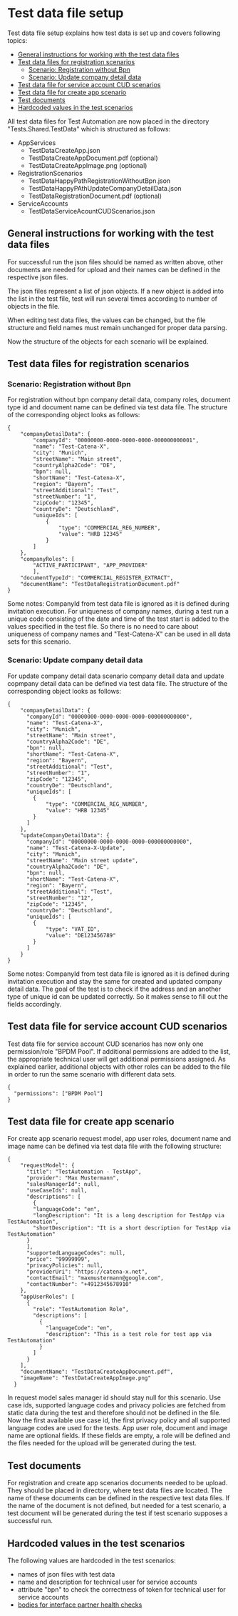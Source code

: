 ﻿# Test data file setup

Test data file setup explains how test data is set up and covers following topics:
* [General instructions for working with the test data files](#general-instructions-for-working-with-the-test-data-files)
* [Test data files for registration scenarios](#test-data-files-for-registration-scenarios)
  - [Scenario: Registration without Bpn](#scenario-registration-without-bpn)
  - [Scenario: Update company detail data](#scenario-update-company-detail-data)
* [Test data file for service account CUD scenarios](#test-data-file-for-service-account-cud-scenarios)
* [Test data file for create app scenario](#test-data-file-for-create-app-scenario)
* [Test documents](#test-documents)
* [Hardcoded values in the test scenarios](#hardcoded-values-in-the-test-scenarios)

All test data files for Test Automation are now placed in the directory "Tests.Shared.TestData" which is structured as follows:
* AppServices
  - TestDataCreateApp.json
  - TestDataCreateAppDocument.pdf (optional)
  - TestDataCreateAppImage.png  (optional)
* RegistrationScenarios
  - TestDataHappyPathRegistrationWithoutBpn.json
  - TestDataHappyPAthUpdateCompanyDetailData.json
  - TestDataRegistrationDocument.pdf  (optional)
* ServiceAccounts
  - TestDataServiceAcountCUDScenarios.json

## General instructions for working with the test data files

For successful run the json files should be named as written above, other documents are needed for upload and their names can be defined in the respective json files.

The json files represent a list of json objects. If a new object is added into the list in the test file, test will run several times according to number of objects in the file.

When editing test data files, the values can be changed, but the file structure and field names must remain unchanged for proper data parsing.

Now the structure of the objects for each scenario will be explained.

## Test data files for registration scenarios

### Scenario: Registration without Bpn

For registration without bpn company detail data, company roles, document type id and document name can be defined via test data file. The structure of the corresponding object looks as follows:

```
{
    "companyDetailData": {
        "companyId": "00000000-0000-0000-0000-000000000001",
        "name": "Test-Catena-X",
        "city": "Munich",
        "streetName": "Main street",
        "countryAlpha2Code": "DE",
        "bpn": null,
        "shortName": "Test-Catena-X",
        "region": "Bayern",
        "streetAdditional": "Test",
        "streetNumber": "1",
        "zipCode": "12345",
        "countryDe": "Deutschland",
        "uniqueIds": [
            {
                "type": "COMMERCIAL_REG_NUMBER",
                "value": "HRB 12345"
            }
        ]
    },
    "companyRoles": [
        "ACTIVE_PARTICIPANT", "APP_PROVIDER"
        ],
    "documentTypeId": "COMMERCIAL_REGISTER_EXTRACT",
    "documentName": "TestDataRegistrationDocument.pdf"
}
```
Some notes: CompanyId from test data file is ignored as it is defined during invitation execution. For uniqueness of company names, during a test run a unique code consisting of the date and time of the test start is added to the values specified in the test file. So there is no need to care about uniqueness of company names and "Test-Catena-X" can be used in all data sets for this scenario.


### Scenario: Update company detail data

For update company detail data scenario company detail data and update copmpany detail data can be defined via test data file. The structure of the corresponding object looks as follows:


```
{
    "companyDetailData": {
      "companyId": "00000000-0000-0000-0000-000000000000",
      "name": "Test-Catena-X",
      "city": "Munich",
      "streetName": "Main street",
      "countryAlpha2Code": "DE",
      "bpn": null,
      "shortName": "Test-Catena-X",
      "region": "Bayern",
      "streetAdditional": "Test",
      "streetNumber": "1",
      "zipCode": "12345",
      "countryDe": "Deutschland",
      "uniqueIds": [
        {
            "type": "COMMERCIAL_REG_NUMBER",
            "value": "HRB 12345"
        }
      ]
    },
    "updateCompanyDetailData": {
      "companyId": "00000000-0000-0000-0000-000000000000",
      "name": "Test-Catena-X-Update",
      "city": "Munich",
      "streetName": "Main street update",
      "countryAlpha2Code": "DE",
      "bpn": null,
      "shortName": "Test-Catena-X",
      "region": "Bayern",
      "streetAdditional": "Test",
      "streetNumber": "12",
      "zipCode": "12345",
      "countryDe": "Deutschland",
      "uniqueIds": [
        {
            "type": "VAT_ID",
            "value": "DE123456789"
        }
      ]
    }
}
```
Some notes: CompanyId from test data file is ignored as it is defined during invitation execution and stay the same for created and updated company detail data. The goal of the test is to check if the address and an another type of unique id can be updated correctly. So it makes sense to fill out the fields accordingly.

## Test data file for service account CUD scenarios

Test data file for service account CUD scenarios has now only one permission/role "BPDM Pool". If additional permissions are added to the list, the appropriate technical user will get additional permissions assigned. As explained earlier, additional objects with other roles can be added to the file in order to run the same scenario with different data sets.
```
{
  "permissions": ["BPDM Pool"]
}
```

## Test data file for create app scenario

For create app scenario request model, app user roles, document name and image name can be defined via test data file with the following structure:

```
{
    "requestModel": {
      "title": "TestAutomation - TestApp",
      "provider": "Max Mustermann",
      "salesManagerId": null,
      "useCaseIds": null,
      "descriptions": [
        {
        "languageCode": "en",
        "longDescription": "It is a long description for TestApp via TestAutomation",
        "shortDescription": "It is a short description for TestApp via TestAutomation"
      }
      ],
      "supportedLanguageCodes": null,
      "price": "99999999",
      "privacyPolicies": null,
      "providerUri": "https://catena-x.net",
      "contactEmail": "maxmustermann@google.com",
      "contactNumber": "+4912345678910"
    },
    "appUserRoles": [
      {
        "role": "TestAutomation Role",
        "descriptions": [
          {
            "languageCode": "en",
            "description": "This is a test role for test app via TestAutomation"
          }
        ]
      }
    ],
    "documentName": "TestDataCreateAppDocument.pdf",
    "imageName": "TestDataCreateAppImage.png"
  }
```
In request model sales manager id should stay null for this scenario. Use case ids, supported language codes and privacy policies are fetched from static data during the test and therefore should not be defined in the file. Now the first available use case id, the first privacy policy and all supported language codes are used for the tests. App user role, document and image name are optional fields. If these fields are empty, a role will be defined and  the files needed for the upload will be generated during the test.

## Test documents

For registration and create app scenarios documents needed to be upload. They should be placed in directory, where test data files are located. The name of these documents can be defined in the respective test data files. If the name of the document is not defined, but needed for a test scenario, a test document will be generated during the test if test scenario supposes a successful run.

## Hardcoded values in the test scenarios

The following values are hardcoded in the test scenarios:

* names of json files with test data
* name and description for technical user for service accounts
* attribute "bpn" to check the correctness of token for technical user for service accounts
* [bodies for interface partner health checks](03.%20InterfacePartnerHealthCheck.md)